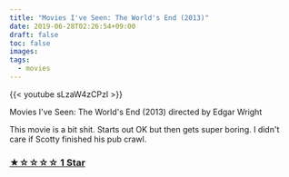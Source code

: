 ```yaml
---
title: "Movies I've Seen: The World's End (2013)"
date: 2019-06-28T02:26:54+09:00
draft: false
toc: false
images:
tags: 
  - movies
---
```


{{< youtube sLzaW4zCPzI >}}

Movies I've Seen: The World's End (2013) directed by Edgar Wright

This movie is a bit shit. Starts out OK but then gets super boring. I didn't care if Scotty finished his pub crawl.

### [&#9733;&#9734;&#9734;&#9734;&#9734; 1 Star](/posts/190101-rating-system/)
